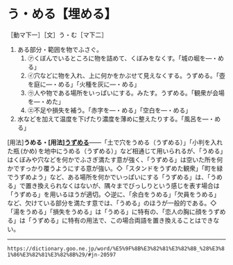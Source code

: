 # う・める【埋める】

［動マ下一］［文］う・む［マ下二］
1. ある部分・範囲を物でふさぐ。    
    1.  ㋐くぼんでいるところに物を詰めて、くぼみをなくす。「城の堀を―・める」        
    2.  ㋑穴などに物を入れ、上に何かをかぶせて見えなくする。うずめる。「壺を庭に―・める」「火種を灰に―・める」        
    3.  ㋒人や物である場所をいっぱいにする。みたす。うずめる。「観衆が会場を―・めた」        
    4.  ㋓不足や損失を補う。「赤字を―・める」「空白を―・める」        
2. 水などを加えて温度を下げたり濃度を薄めに整えたりする。「風呂を―・める」
    

\[用法\]**うめる・\[用法\][うずめる](https://dictionary.goo.ne.jp/word/%E5%9F%8B%E3%82%81%E3%82%8B_%28%E3%81%86%E3%81%9A%E3%82%81%E3%82%8B%29/#jn-18922)**――「土で穴をうめる（うずめる）」「小判を入れた瓶 (かめ) を地中にうめる（うずめる）」など相通じて用いられるが、「うめる」はくぼみや穴などを何かでふさぎ満たす意が強く、「うずめる」は空いた所を何かですっかり覆うようにする意が強い。◇「スタンドをうずめた観衆」「町を緑でうずめよう」など、ある場所を何かでいっぱいにする「うずめる」は、「うめる」で置き換えられなくはないが、隅々までびっしりという感じを表す場合は「うずめる」を用いるほうが適切。◇逆に、「余白をうめる」「欠員をうめる」など、欠けている部分を満たす意では、「うめる」のほうが一般的である。◇「湯をうめる」「損失をうめる」は「うめる」に特有の、「恋人の胸に顔をうずめる」は「うずめる」に特有の用法で、この場合両語を置き換えることはできない。

---
`https://dictionary.goo.ne.jp/word/%E5%9F%8B%E3%82%81%E3%82%8B_%28%E3%81%86%E3%82%81%E3%82%8B%29/#jn-20597`